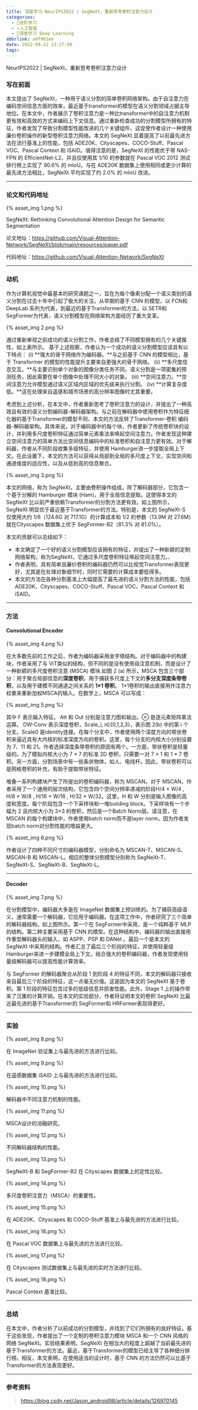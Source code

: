 ```yaml
---
title: 深度学习-NeurIPS2022 | SegNeXt，重新思考卷积注意力设计
categories:
  - 🌙进阶学习
  - ⭐人工智能
  - 💫深度学习 Deep Learning
abbrlink: a9f981ee
date: 2022-09-22 13:27:50
tags:
---
```


NeurIPS2022 | SegNeXt，重新思考卷积注意力设计

### 写在前面

本文提出了 SegNeXt，一种用于语义分割的简单卷积网络架构。由于自注意力在编码空间信息方面的效率，最近基于transformer的模型在语义分割领域占据主导地位。在本文中，作者展示了卷积注意力是一种比transformer中的自注意力机制更有效和高效的方式来编码上下文信息。通过重新检查成功的分割模型所拥有的特征，作者发现了导致分割模型性能改进的几个关键组件。这促使作者设计一种使用廉价卷积操作的新型卷积注意力网络。本文的 SegNeXt 显着提高了以前最先进方法在流行基准上的性能，包括 ADE20K、Cityscapes、COCO-Stuff、Pascal VOC、Pascal Context 和 iSAID。值得注意的是，SegNeXt 的性能优于带 NAS-FPN 的 EfficientNet-L2，并且仅使用其 1/10 的参数就在 Pascal VOC 2012 测试排行榜上实现了 90.6% 的 mIoU。与在 ADE20K 数据集上使用相同或更少计算的最先进方法相比，SegNeXt 平均实现了约 2.0% 的 mIoU 改进。

<!--more-->

***

### 论文和代码地址

{% asset_img 1.png %}

SegNeXt: Rethinking Convolutional Attention Design for Semantic Segmentation

论文地址：<https://github.com/Visual-Attention-Network/SegNeXt/blob/main/resources/paper.pdf>

代码地址：<https://github.com/Visual-Attention-Network/SegNeXt>

***

### 动机

作为计算机视觉中最基本的研究课题之一，旨在为每个像素分配一个语义类别的语义分割在过去十年中引起了极大的关注。从早期的基于 CNN 的模型，以 FCN和 DeepLab 系列为代表，到最近的基于Transformer的方法，以 SETR和SegFormer为代表，语义分割模型在网络架构方面经历了重大变革。

{% asset_img 2.png %}

通过重新审视之前成功的语义分割工作，作者总结了不同模型拥有的几个关键属性，如上表所示。 基于上述观察，作者认为一个成功的语义分割模型应该具有以下特点： (i) **强大的骨干网络作为编码器。**与之前基于 CNN 的模型相比，基于 Transformer 的模型的性能提升主要来自更强大的骨干网络。 (ii) **多尺度信息交互。**与主要识别单个对象的图像分类任务不同，语义分割是一项密集的预测任务，因此需要在单个图像中处理不同大小的对象。 (iii) **空间注意力。**空间注意力允许模型通过语义区域内区域的优先级来执行分割。 (iv) **计算复杂度低。**这在处理来自遥感和城市场景的高分辨率图像时尤其重要。

考虑到上述分析，在本文中，作者重新思考了卷积注意力的设计，并提出了一种高效且有效的语义分割编码器-解码器架构。与之前在解码器中使用卷积作为特征细化器的基于Transformer的模型不同，本文的方法反转了Transformer-卷积 编码器-解码器架构。具体来说，对于编码器中的每个块，作者更新了传统卷积块的设计，并利用多尺度卷积特征通过简单元素乘法来唤起空间注意力。作者发现这种建立空间注意力的简单方法比空间信息编码中的标准卷积和自注意力更有效。对于解码器，作者从不同阶段收集多级特征，并使用 Hamburger进一步提取全局上下文。在此设置下，本文的方法可以获得从局部到全局的多尺度上下文，实现空间和通道维度的适应性，以及从低到高的信息聚合。

{% asset_img 3.png %}

本文的网络，称为 SegNeXt，主要由卷积操作组成，除了解码器部分，它包含一个基于分解的 Hamburger 模块 (Ham)，用于全局信息提取。这使得本文的 SegNeXt 比以前严重依赖Transformer的分割方法更有效。如上图所示，SegNeXt 明显优于最近基于Transformer的方法。特别是，本文的 SegNeXt-S 仅使用大约 1/6（124.6G 对 717.1G）的计算成本和 1/2 的参数（13.9M 对 27.6M）就在Cityscapes 数据集上优于 SegFormer-B2（81.3% 对 81.0%）。

本文的贡献可以总结如下：
- 本文确定了一个好的语义分割模型应该拥有的特征，并提出了一种新颖的定制网络架构，称为SegNeXt，它通过多尺度卷积特征唤起空间注意力。、
- 作者表明，具有简单且廉价卷积的编码器仍然可以比视觉Transformer表现更好，尤其是在处理对象细节时，同时它需要的计算成本要低得多。
- 本文的方法在各种分割基准上大幅提高了最先进的语义分割方法的性能，包括 ADE20K、Cityscapes、COCO-Stuff、Pascal VOC、Pascal Context 和 iSAID。

***

### 方法

#### Convolutional Encoder

{% asset_img 4.png %}

在大多数先前的工作之后，作者为编码器采用金字塔结构。对于编码器中的构建块，作者采用了与 ViT类似的结构，但不同的是没有使用自注意机制，而是设计了一种新颖的多尺度卷积注意 (MSCA) 模块.如图 2 (a) 所示，MSCA 包含三个部分：用于聚合局部信息的**深度卷积**，用于捕获多尺度上下文的**多分支深度条带卷积**，以及用于建模不同通道之间关系的 **1×1 卷积**。 1×1卷积的输出直接用作注意力权重来重新加权MSCA的输入。在数学上，MSCA 可以写成：

{% asset_img 5.png %}

其中 F 表示输入特征。 Att 和 Out 分别是注意力图和输出。⊗ 是逐元素矩阵乘法运算。 DW-Conv 表示深度卷积，Scale_i, i∈{0,1,2,3}，表示图 2(b) 中的第 i 个分支。Scale0 是identity连接。在每个分支中，作者使用两个深度方向的带状卷积来逼近具有大内核的标准深度方向的卷积。这里，每个分支的内核大小分别设置为 7、11 和 21。作者选择深度条带卷积的原因有两个。一方面，带状卷积是轻量级的。为了模拟内核大小为 7 × 7 的标准 2D 卷积，只需要一对 7 × 1 和 1 × 7 卷积。另一方面，分割场景中有一些条状物体，如人、电线杆。因此，带状卷积可以是网格卷积的补充，有助于提取带状特征。

堆叠一系列构建块产生了所提出的卷积编码器，称为 MSCAN。对于 MSCAN，作者采用了一个通用的层次结构，它包含四个空间分辨率递减的阶段H/4 × W/4 , H/8 × W/8 , H/16 × W/16 , H/32 × W/32。这里，H 和 W 分别是输入图像的高度和宽度。每个阶段包含一个下采样块和一堆building block。下采样块有一个步幅为 2 且内核大小为 3×3 的卷积，然后是一个Batch Norm层。请注意，在 MSCAN 的每个构建块中，作者使用batch norm而不是layer norm，因为作者发现batch norm对分割性能的增益更大。

{% asset_img 6.png %}

作者设计了四种不同尺寸的编码器模型，分别命名为 MSCAN-T、MSCAN-S、MSCAN-B 和 MSCAN-L。相应的整体分割模型分别称为 SegNeXt-T、SegNeXt-S、SegNeXt-B、SegNeXt-L。

***

#### Decoder

{% asset_img 7.png %}

在分割模型中，编码器大多是在 ImageNet 数据集上预训练的。为了捕获高级语义，通常需要一个解码器，它应用于编码器。在这项工作中，作者研究了三个简单的解码器结构，如上图所示。第一个在 SegFormer中采用，是一个纯粹基于 MLP 的结构。第二种主要采用基于 CNN 的模型。在这种结构中，编码器的输出直接用作重型解码器头的输入，如 ASPP、PSP 和 DANet 。最后一个是本文的 SegNeXt 中采用的结构。作者汇总了最后三个阶段的特征，并使用轻量级 Hamburger来进一步建模全局上下文。结合强大的卷积编码器，作者发现使用轻量级解码器可以提高性能计算效率。

与 SegFormer 的解码器聚合从阶段 1 到阶段 4 的特征不同，本文的解码器只接收来自最后三个阶段的特征，这一点毫无价值。这是因为本文的 SegNeXt 基于卷积。第 1 阶段的特征包含过多的低级信息并损害性能。此外，Stage 1 上的操作带来了沉重的计算开销。在本文的实验部分，作者将证明本文的卷积 SegNeXt 比最近最先进的基于Transformer的 SegFormer和 HRFormer表现得更好。

***

### 实验

{% asset_img 8.png %}

在 ImageNet 验证集上与最先进的方法进行比较。

{% asset_img 9.png %}

在遥感数据集 iSAID 上与最先进的方法进行比较。

{% asset_img 10.png %}

解码器中不同注意力机制的性能。

{% asset_img 11.png %}

MSCA设计的消融研究。

{% asset_img 12.png %}

不同解码器结构的性能。

{% asset_img 13.png %}

SegNeXt-B 和 SegFormer-B2 在 Cityscapes 数据集上的定性比较。

{% asset_img 14.png %}

多尺度卷积注意力（MSCA）的重要性。

{% asset_img 15.png %}

在 ADE20K、Cityscapes 和 COCO-Stuff 基准上与最先进的方法进行比较。

{% asset_img 16.png %}

在 Pascal VOC 数据集上与最先进的方法进行比较。

{% asset_img 17.png %}

在 Cityscapes 测试数据集上与最先进的实时方法进行比较。

{% asset_img 18.png %}

Pascal Context 基准比较。

***

### 总结

在本文中，作者分析了以前成功的分割模型，并找到了它们所拥有的良好特征。基于这些发现，作者提出了一个定制的卷积注意力模块 MSCA 和一个 CNN 风格的网络 SegNeXt。实验结果表明，SegNeXt 在相当大的程度上超越了当前最先进的基于Transformer的方法。最近，基于Transformer的模型已经主导了各种细分排行榜。相反，本文表明，在使用适当的设计时，基于 CNN 的方法仍然可以比基于Transformer的方法表现更好。

***

### 参考资料

> <https://blog.csdn.net/Jason_android98/article/details/126970145>
